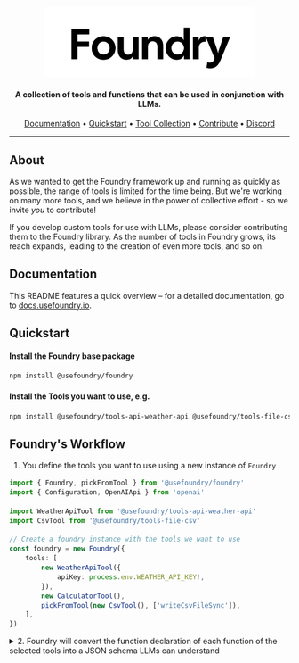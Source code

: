 <p align="center">
  <a href="https://docs.withfoundry.org">
  
  <picture>
    <source height="125" media="(prefers-color-scheme: dark)" srcset="./docs/logo/dark.svg">
    <img height="125" alt="Foundry" src="./docs/logo/light.svg">
  </picture>
</a>
</p>

<h4 align="center">A collection of tools and functions that can be used in conjunction with LLMs.</h4>

<p align="center">
  <a href="https://docs.usefoundry.io">Documentation</a> •
  <a href="https://docs.usefoundry.io/quickstart">Quickstart</a> • 
  <a href="https://docs.usefoundry.io/tools">Tool Collection</a> • 
  <a href="https://docs.usefoundry.io/contributing">Contribute</a> •
  <a href="https://discord.gg/xsZfmakRhw">Discord</a>

</p>

<hr/>

## About

As we wanted to get the Foundry framework up and running as quickly as possible, the range of tools is limited for the time being. But we're working on many more tools, and we believe in the power of collective effort - so we invite _you_ to contribute!

If you develop custom tools for use with LLMs, please consider contributing them to the Foundry library. As the number of tools in Foundry grows, its reach expands, leading to the creation of even more tools, and so on.

## Documentation

This README features a quick overview – for a detailed documentation, go to [docs.usefoundry.io](https://docs.usefoundry.io).

## Quickstart

#### Install the Foundry base package

```bash
npm install @usefoundry/foundry
```

#### Install the Tools you want to use, e.g.

```bash
npm install @usefoundry/tools-api-weather-api @usefoundry/tools-file-csv
```

## Foundry's Workflow

1. You define the tools you want to use using a new instance of `Foundry`

```typescript
import { Foundry, pickFromTool } from '@usefoundry/foundry'
import { Configuration, OpenAIApi } from 'openai'

import WeatherApiTool from '@usefoundry/tools-api-weather-api'
import CsvTool from '@usefoundry/tools-file-csv'

// Create a foundry instance with the tools we want to use
const foundry = new Foundry({
    tools: [
        new WeatherApiTool({
            apiKey: process.env.WEATHER_API_KEY!,
        }),
        new CalculatorTool(),
        pickFromTool(new CsvTool(), ['writeCsvFileSync']),
    ],
})
```

<details>
<summary>2. Foundry will convert the function declaration of each function of the selected tools into a JSON schema LLMs can understand</summary>

```typescript
const functions = foundry.getPreparedFunctions({ target: 'openai' })
/*
[
  {
    "name": "WeatherApiTool__getFutureWeatherForCityAtDate",
    "description": "Gets the weather forecast for a city at a specific date, starting 14 days in the future. So for getting the weather for a day within the next 14 days, use the getNearFutureWeatherForCity function.",
    "parameters": {
      "type": "object",
      "properties": {
        "city": {
          "type": "string"
        },
        "date": {
          "type": "string",
          "description": "Date in YYYY-MM-DD format"
        }
      },
      "required": [
        "city",
        "date"
      ],
      "additionalProperties": false,
      "description": "Gets the weather forecast for a city at a specific date, starting 14 days in the future. So for getting the weather for a day within the next 14 days, use the getNearFutureWeatherForCity function.",
      "$schema": "http://json-schema.org/draft-07/schema#"
    }
  },
  {
    "name": "WeatherApiTool__getNearFutureWeatherForCity",
    "description": "Gets the weather forecast for a city for the next 1-10 days. Always use this function when asked about a date WITHIN the next 14 days.",
    "parameters": {
      "type": "object",
      "properties": {
        "city": {
          "type": "string"
        },
        "days": {
          "type": "number",
          "description": "Number of days of weather forecast. Value ranges from 1 to 10. 1 is today's weather, 2 is today and tomorrow's weather, and so on."
        }
      },
      "required": [
        "city",
        "days"
      ],
      "additionalProperties": false,
      "description": "Gets the weather forecast for a city for the next 1-10 days. Always use this function when asked about a date WITHIN the next 14 days.",
      "$schema": "http://json-schema.org/draft-07/schema#"
    }
  },
  {
    "name": "WeatherApiTool__getCurrentWeatherForCity",
    "description": "Gets the current wea